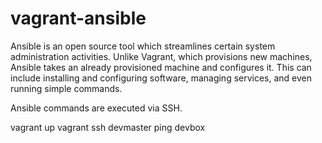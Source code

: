 # vagrant-ansible
Ansible is an open source tool which streamlines certain system administration activities. Unlike Vagrant, which provisions new machines, Ansible takes an already provisioned machine and configures it. This can include installing and configuring software, managing services, and even running simple commands.

Ansible commands are executed via SSH.

vagrant up
vagrant ssh devmaster
ping devbox
